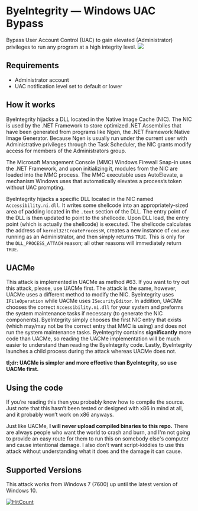 # ByeIntegrity — Windows UAC Bypass
Bypass User Account Control (UAC) to gain elevated (Administrator) privileges to run any program at a high integrity level.
![](example.gif)

## Requirements
- Administrator account
- UAC notification level set to default or lower

## How it works
ByeIntegrity hijacks a DLL located in the Native Image Cache (NIC). The NIC is used by the .NET Framework to store optimized .NET Assemblies that have been generated from programs like Ngen, the .NET Framework Native Image Generator. Because Ngen is usually run under the current user with Administrative privileges through the Task Scheduler, the NIC grants modify access for members of the Administrators group.

The Microsoft Management Console (MMC) Windows Firewall Snap-in uses the .NET Framework, and upon initializing it, modules from the NIC are loaded into the MMC process. The MMC executable uses AutoElevate, a mechanism Windows uses that automatically elevates a process’s token without UAC prompting.

ByeIntegrity hijacks a specific DLL located in the NIC named `Accessibility.ni.dll`. It writes some shellcode into an appropriately-sized area of padding located in the `.text` section of the DLL. The entry point of the DLL is then updated to point to the shellcode. Upon DLL load, the entry point (which is actually the shellcode) is executed. The shellcode calculates the address of `kernel32!CreateProcessW`, creates a new instance of `cmd.exe` running as an Administrator, and then simply returns `TRUE`. This is only for the `DLL_PROCESS_ATTACH` reason; all other reasons will immediately return `TRUE`.
## UACMe
This attack is implemented in UACMe as method #63. If you want to try out this attack, please, use UACMe first. The attack is the same, however, UACMe uses a different method to modify the NIC. ByeIntegrity uses `IFileOperation` while UACMe uses `ISecurityEditor`. In addition, UACMe chooses the correct `Accessibility.ni.dll` for your system and preforms the system maintenance tasks if necessary (to generate the NIC components). ByeIntegrity simply chooses the first NIC entry that exists (which may/may not be the correct entry that MMC is using) and does not run the system maintenance tasks. ByeIntegrity contains **significantly** more code than UACMe, so reading the UACMe implementation will be much easier to understand than reading the ByeIntegrity code. Lastly, ByeIntegrity launches a child process during the attack whereas UACMe does not.

**tl;dr: UACMe is simpler and more effective than ByeIntegrity, so use UACMe first.**
## Using the code
If you’re reading this then you probably know how to compile the source. Just note that this hasn’t been tested or designed with x86 in mind at all, and it probably won’t work on x86 anyways.

Just like UACMe, **I will never upload compiled binaries to this repo.** There are always people who want the world to crash and burn, and I'm not going to provide an easy route for them to run this on somebody else's computer and cause intentional damage. I also don't want script-kiddies to use this attack without understanding what it does and the damage it can cause.
## Supported Versions
This attack works from Windows 7 (7600) up until the latest version of Windows 10.

[![HitCount](http://hits.dwyl.com/AzAgarampur/byeintegrity-uac.svg)](http://hits.dwyl.com/AzAgarampur/byeintegrity-uac)
